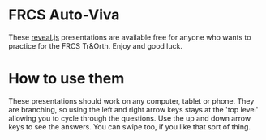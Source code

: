 # FRCS Auto-Viva
These [reveal.js](https://revealjs.com) presentations are available free for anyone who wants to practice for the FRCS Tr&Orth. Enjoy and good luck.

# How to use them
These presentations should work on any computer, tablet or phone. They are branching, so using the left and right arrow keys stays at the 'top level' allowing you to cycle through the questions. Use the up and down arrow keys to see the answers. You can swipe too, if you like that sort of thing.
